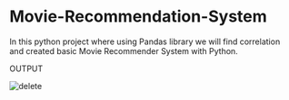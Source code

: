 # Movie-Recommendation-System

In this python project where using Pandas library we will find correlation and created basic Movie Recommender System with Python.


OUTPUT


![delete](https://github.com/typophobic-deep/Movie-Recommendation-System/assets/120250413/e6d71eb6-32ae-4910-8941-5b2aca6a33aa)
